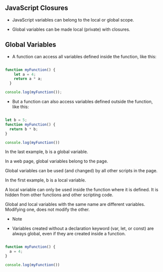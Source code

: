 ## JavaScript Closures

- JavaScript variables can belong to the local or global scope.

- Global variables can be made local (private) with closures.


## Global Variables

- A function can access all variables defined inside the function, like this:

```javascript 

function myFunction() {
    let a = 4;
    return a * a;
  }

console.log(myFunction());

```

- But a function can also access variables defined outside the function, like this:

```javascript 

let b = 5;
function myFunction() {
  return b * b;
}

console.log(myFunction())

```
In the last example, b is a global variable.

In a web page, global variables belong to the page.

Global variables can be used (and changed) by all other scripts in the page.

In the first example, b is a local variable.

A local variable can only be used inside the function where it is defined. It is hidden from other functions and other scripting code.

Global and local variables with the same name are different variables. Modifying one, does not modify the other.



- Note

- Variables created without a declaration keyword (var, let, or const) are always global, even if they are created inside a function.

```javascript

function myFunction() {
  a = 4;
}

console.log(myFunction())

```
